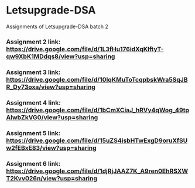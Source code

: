# Letsupgrade-DSA
Assignments of Letsupgrade-DSA batch 2
### Assignment 2 link: https://drive.google.com/file/d/1L3fHu176idXqKlftyT-qw9XbK1MDdqs8/view?usp=sharing
### Assignment 3 link: https://drive.google.com/file/d/10IqKMuToTcqpbskWra5SqJBR_Dy73oxa/view?usp=sharing 
### Assignment 4 link: https://drive.google.com/file/d/1bCmXCiaJ_hRVy4qWog_49tpAlwbZkVG0/view?usp=sharing
### Assignment 5 link: https://drive.google.com/file/d/15uZS4isbHTwExgD9oruXfSUw2fEBxE83/view?usp=sharing
### Assignment 6 link: https://drive.google.com/file/d/1djRjJAAZ7K_A9ren0EhRSXWT2Kvv026n/view?usp=sharing
